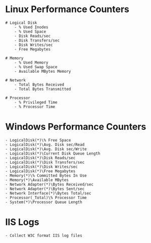 # Linux Performance Counters

    # Logical Disk
        - % Used Inodes
        - % Used Space
        - Disk Reads/sec
        - Disk Transfers/sec
        - Disk Writes/sec
        - Free Megabytes

    # Memory
        - % Used Memory
        - % Used Swap Space
        - Available MBytes Memory

    # Network
        - Total Bytes Received
        - Total Bytes Transmitted

    # Processor
        - % Privileged Time
        - % Processor Time

# Windows Performance Counters

    - LogicalDisk(*)\% Free Space
    - LogicalDisk(*)\Avg. Disk sec/Read
    - LogicalDisk(*)\Avg. Disk sec/Write
    - LogicalDisk(*)\Current Disk Queue Length
    - LogicalDisk(*)\Disk Reads/sec
    - LogicalDisk(*)\Disk Transfers/sec
    - LogicalDisk(*)\Disk Writes/sec
    - LogicalDisk(*)\Free Megabytes
    - Memory(*)\% Committed Bytes In Use
    - Memory(*)\Available MBytes
    - Network Adapter(*)\Bytes Received/sec
    - Network Adapter(*)\Bytes Sent/sec
    - Network Interface(*)\Bytes Total/sec
    - Processor(_Total)\% Processor Time
    - System(*)\Processor Queue Length

# IIS Logs

    - Collect W3C format IIS log files